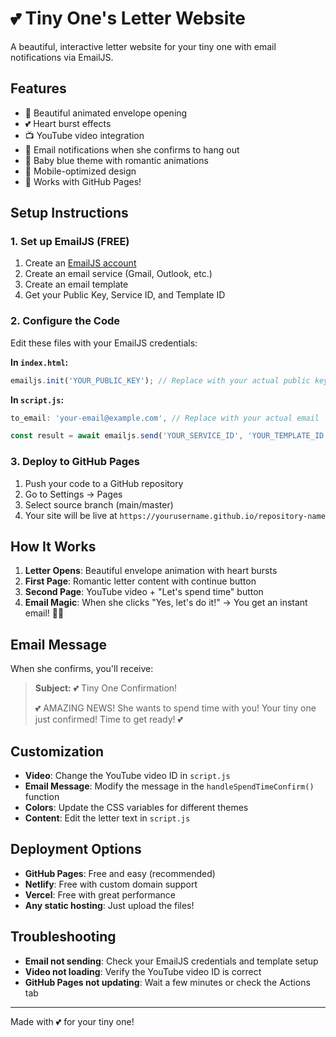 # 💕 Tiny One's Letter Website

A beautiful, interactive letter website for your tiny one with email notifications via EmailJS.

## Features

- 🌹 Beautiful animated envelope opening
- 💕 Heart burst effects
- 📺 YouTube video integration
- 📧 Email notifications when she confirms to hang out
- 🎨 Baby blue theme with romantic animations
- 📱 Mobile-optimized design
- 🚀 Works with GitHub Pages!

## Setup Instructions

### 1. Set up EmailJS (FREE)

1. Create an [EmailJS account](https://www.emailjs.com/)
2. Create an email service (Gmail, Outlook, etc.)
3. Create an email template
4. Get your Public Key, Service ID, and Template ID

### 2. Configure the Code

Edit these files with your EmailJS credentials:

**In `index.html`:**
```javascript
emailjs.init('YOUR_PUBLIC_KEY'); // Replace with your actual public key
```

**In `script.js`:**
```javascript
to_email: 'your-email@example.com', // Replace with your actual email
```

```javascript
const result = await emailjs.send('YOUR_SERVICE_ID', 'YOUR_TEMPLATE_ID', templateParams);
```

### 3. Deploy to GitHub Pages

1. Push your code to a GitHub repository
2. Go to Settings → Pages
3. Select source branch (main/master)
4. Your site will be live at `https://yourusername.github.io/repository-name`

## How It Works

1. **Letter Opens**: Beautiful envelope animation with heart bursts
2. **First Page**: Romantic letter content with continue button
3. **Second Page**: YouTube video + "Let's spend time" button
4. **Email Magic**: When she clicks "Yes, let's do it!" → You get an instant email! 📧💕

## Email Message

When she confirms, you'll receive:
> **Subject:** 💕 Tiny One Confirmation!
> 
> 💕 AMAZING NEWS! She wants to spend time with you! Your tiny one just confirmed! Time to get ready! 💕

## Customization

- **Video**: Change the YouTube video ID in `script.js`
- **Email Message**: Modify the message in the `handleSpendTimeConfirm()` function
- **Colors**: Update the CSS variables for different themes
- **Content**: Edit the letter text in `script.js`

## Deployment Options

- **GitHub Pages**: Free and easy (recommended)
- **Netlify**: Free with custom domain support
- **Vercel**: Free with great performance
- **Any static hosting**: Just upload the files!

## Troubleshooting

- **Email not sending**: Check your EmailJS credentials and template setup
- **Video not loading**: Verify the YouTube video ID is correct
- **GitHub Pages not updating**: Wait a few minutes or check the Actions tab

---

Made with 💕 for your tiny one!

